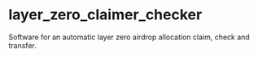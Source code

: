 # layer_zero_claimer_checker
Software for an automatic layer zero airdrop allocation claim, check and transfer.
